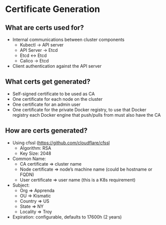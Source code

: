 # Certificate Generation

## What are certs used for?
* Internal communications between cluster components
  * Kubectl -> API server
  * API Server -> Etcd
  * Etcd <-> Etcd
  * Calico -> Etcd
* Client authentication against the API server
 
## What certs get generated?
* Self-signed certificate to be used as CA
* One certificate for each node on the cluster
* One certificate for an admin user
* One certificate for the private Docker registry, to use that Docker registry each Docker engine that push/pulls from must also have the CA
 
## How are certs generated?
* Using cfssl (https://github.com/cloudflare/cfssl
  * Algorithm: RSA
  * Key Size: 2048
* Common Name:
  * CA certificate => cluster name
  * Node certificate => node’s machine name (could be hostname or FQDN)
  * User certificate => user name (this is a K8s requirement)
* Subject:
  * Org => Apprenda
  * OU => Kismatic
  * Country => US
  * State => NY
  * Locality => Troy
* Expiration: configurable, defaults to 17600h (2 years)
